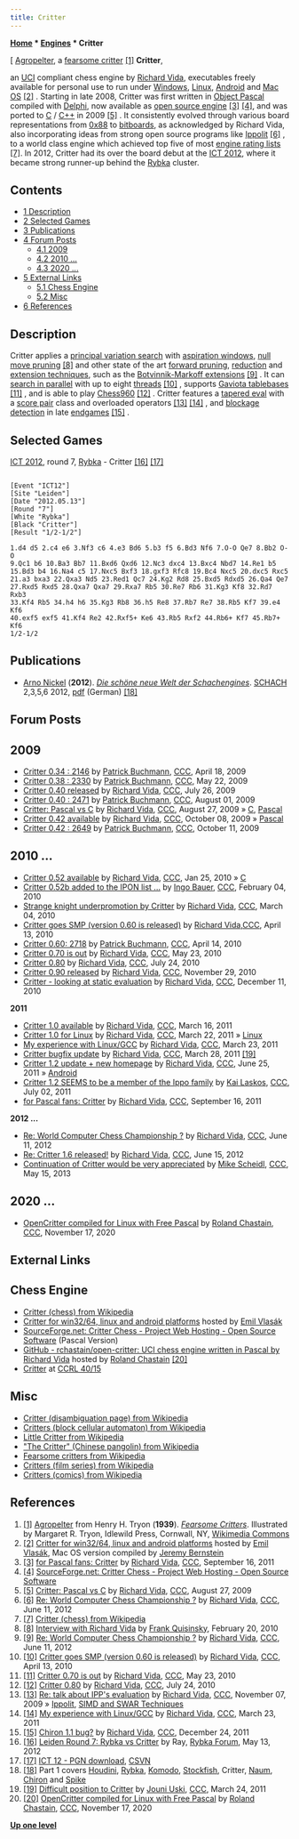 ```yaml
---
title: Critter
---
```

**[Home](Home "Home") * [Engines](Engines "Engines") * Critter**

\[ [Agropelter](https://en.wikipedia.org/wiki/Agropelter), a [fearsome critter](https://en.wikipedia.org/wiki/Fearsome_critters) <a id="cite-note-1" href="#cite-ref-1">[1]</a>
**Critter**,

an [UCI](UCI "UCI") compliant chess engine by [Richard Vida](Richard_Vida "Richard Vida"), executables freely available for personal use to run under [Windows](Windows "Windows"), [Linux](Linux "Linux"), [Android](Android "Android") and [Mac OS](Mac_OS "Mac OS") <a id="cite-note-2" href="#cite-ref-2">[2]</a> . Starting in late 2008, Critter was first written in [Object Pascal](Pascal "Pascal") compiled with [Delphi](Delphi "Delphi"), now available as [open source engine](Category:Open_Source "Category:Open Source") <a id="cite-note-3" href="#cite-ref-3">[3]</a> <a id="cite-note-4" href="#cite-ref-4">[4]</a>, and was ported to [C](C "C") / [C++](Cpp "Cpp") in 2009 <a id="cite-note-5" href="#cite-ref-5">[5]</a> . It consistently evolved through various board representations from [0x88](0x88 "0x88") to [bitboards](Bitboards "Bitboards"), as acknowledged by Richard Vida, also incorporating ideas from strong open source programs like [Ippolit](Ippolit "Ippolit") <a id="cite-note-6" href="#cite-ref-6">[6]</a> , to a world class engine which achieved top five of most [engine rating lists](Engine_Rating_Lists "Engine Rating Lists") <a id="cite-note-7" href="#cite-ref-7">[7]</a>. In 2012, Critter had its over the board debut at the [ICT 2012](ICT_2012 "ICT 2012"), where it became strong runner-up behind the [Rybka](Rybka "Rybka") cluster.

## Contents

- [1 Description](#description)
- [2 Selected Games](#selected-games)
- [3 Publications](#publications)
- [4 Forum Posts](#forum-posts)
  - [4.1 2009](#2009)
  - [4.2 2010 ...](#2010-...)
  - [4.3 2020 ...](#2020-...)
- [5 External Links](#external-links)
  - [5.1 Chess Engine](#chess-engine)
  - [5.2 Misc](#misc)
- [6 References](#references)

## Description

Critter applies a [principal variation search](Principal_Variation_Search "Principal Variation Search") with [aspiration windows](Aspiration_Windows "Aspiration Windows"), [null move pruning](Null_Move_Pruning "Null Move Pruning") <a id="cite-note-8" href="#cite-ref-8">[8]</a> and other state of the art [forward pruning](Pruning "Pruning"), [reduction](Reductions "Reductions") and [extension techniques](Extensions "Extensions"), such as the [Botvinnik-Markoff extensions](Botvinnik-Markoff_Extension "Botvinnik-Markoff Extension") <a id="cite-note-9" href="#cite-ref-9">[9]</a> . It can [search in parallel](Parallel_Search "Parallel Search") with up to eight [threads](Thread "Thread") <a id="cite-note-10" href="#cite-ref-10">[10]</a> , supports [Gaviota tablebases](Gaviota_Tablebases "Gaviota Tablebases") <a id="cite-note-11" href="#cite-ref-11">[11]</a> , and is able to play [Chess960](Chess960 "Chess960") <a id="cite-note-12" href="#cite-ref-12">[12]</a> . Critter features a [tapered eval](Tapered_Eval "Tapered Eval") with a [score pair](Score "Score") class and overloaded operators <a id="cite-note-13" href="#cite-ref-13">[13]</a> <a id="cite-note-14" href="#cite-ref-14">[14]</a> , and [blockage detection](Blockage_Detection "Blockage Detection") in late [endgames](Endgame "Endgame") <a id="cite-note-15" href="#cite-ref-15">[15]</a> .

## Selected Games

[ICT 2012](ICT_2012 "ICT 2012"), round 7, [Rybka](Rybka "Rybka") - Critter <a id="cite-note-16" href="#cite-ref-16">[16]</a> <a id="cite-note-17" href="#cite-ref-17">[17]</a>

```

[Event "ICT12"]
[Site "Leiden"]
[Date "2012.05.13"]
[Round "7"]
[White "Rybka"]
[Black "Critter"]
[Result "1/2-1/2"]

1.d4 d5 2.c4 e6 3.Nf3 c6 4.e3 Bd6 5.b3 f5 6.Bd3 Nf6 7.O-O Qe7 8.Bb2 O-O
9.Qc1 b6 10.Ba3 Bb7 11.Bxd6 Qxd6 12.Nc3 dxc4 13.Bxc4 Nbd7 14.Re1 b5
15.Bd3 b4 16.Na4 c5 17.Nxc5 Bxf3 18.gxf3 Rfc8 19.Bc4 Nxc5 20.dxc5 Rxc5
21.a3 bxa3 22.Qxa3 Nd5 23.Red1 Qc7 24.Kg2 Rd8 25.Bxd5 Rdxd5 26.Qa4 Qe7
27.Rxd5 Rxd5 28.Qxa7 Qxa7 29.Rxa7 Rb5 30.Re7 Rb6 31.Kg3 Kf8 32.Rd7 Rxb3
33.Kf4 Rb5 34.h4 h6 35.Kg3 Rb8 36.h5 Re8 37.Rb7 Re7 38.Rb5 Kf7 39.e4 Kf6
40.exf5 exf5 41.Kf4 Re2 42.Rxf5+ Ke6 43.Rb5 Rxf2 44.Rb6+ Kf7 45.Rb7+ Kf6
1/2-1/2

```

## Publications

- [Arno Nickel](Arno_Nickel "Arno Nickel") (**2012**). *[Die schöne neue Welt der Schachengines](http://www.edition-marco-shop.de/epages/64079634.sf/de_DE/?ObjectPath=/Shops/64079634/Categories/Schachgeschehen/Computerschach)*. [SCHACH](http://www.zeitschriftschach.de/) 2,3,5,6 2012, [pdf](http://www.edition-marco-shop.de/WebRoot/Store14/Shops/64079634/5177/F0A3/C389/D0DD/3A71/C0A8/2935/25F6/Die_schoene_neue_Welt_der_Schachengines.pdf) (German) <a id="cite-note-18" href="#cite-ref-18">[18]</a>

## Forum Posts

## 2009

- [Critter 0.34 : 2146](http://www.talkchess.com/forum/viewtopic.php?t=27504) by [Patrick Buchmann](Patrick_Buchmann "Patrick Buchmann"), [CCC](CCC "CCC"), April 18, 2009
- [Critter 0.38 : 2330](http://www.talkchess.com/forum/viewtopic.php?t=28064) by [Patrick Buchmann](Patrick_Buchmann "Patrick Buchmann"), [CCC](CCC "CCC"), May 22, 2009
- [Critter 0.40 released](http://www.talkchess.com/forum/viewtopic.php?t=29114) by [Richard Vida](Richard_Vida "Richard Vida"), [CCC](CCC "CCC"), July 26, 2009
- [Critter 0.40 : 2471](http://www.talkchess.com/forum/viewtopic.php?t=29199) by [Patrick Buchmann](Patrick_Buchmann "Patrick Buchmann"), [CCC](CCC "CCC"), August 01, 2009
- [Critter: Pascal vs C](http://www.talkchess.com/forum/viewtopic.php?t=29562) by [Richard Vida](Richard_Vida "Richard Vida"), [CCC](CCC "CCC"), August 27, 2009 » [C](C "C"), [Pascal](Pascal "Pascal")
- [Critter 0.42 available](http://www.talkchess.com/forum/viewtopic.php?t=30053) by [Richard Vida](Richard_Vida "Richard Vida"), [CCC](CCC "CCC"), October 08, 2009 » [Pascal](Pascal "Pascal")
- [Critter 0.42 : 2649](http://www.talkchess.com/forum/viewtopic.php?t=30093) by [Patrick Buchmann](Patrick_Buchmann "Patrick Buchmann"), [CCC](CCC "CCC"), October 11, 2009

## 2010 ...

- [Critter 0.52 available](http://www.talkchess.com/forum/viewtopic.php?t=32030) by [Richard Vida](Richard_Vida "Richard Vida"), [CCC](CCC "CCC"), Jan 25, 2010 » [C](C "C")
- [Critter 0.52b added to the IPON list ...](http://www.talkchess.com/forum/viewtopic.php?t=32370) by [Ingo Bauer](Ingo_Bauer "Ingo Bauer"), [CCC](CCC "CCC"), February 04, 2010
- [Strange knight underpromotion by Critter](http://www.talkchess.com/forum/viewtopic.php?topic_view=threads&p=335316&t=33059) by [Richard Vida](Richard_Vida "Richard Vida"), [CCC](CCC "CCC"), March 04, 2010
- [Critter goes SMP (version 0.60 is released)](http://www.talkchess.com/forum/viewtopic.php?t=33774) by [Richard Vida](Richard_Vida "Richard Vida"),[CCC](CCC "CCC"), April 13, 2010
- [Critter 0.60: 2718](http://www.talkchess.com/forum/viewtopic.php?t=33801) by [Patrick Buchmann](Patrick_Buchmann "Patrick Buchmann"), [CCC](CCC "CCC"), April 14, 2010
- [Critter 0.70 is out](http://www.talkchess.com/forum/viewtopic.php?t=34470) by [Richard Vida](Richard_Vida "Richard Vida"), [CCC](CCC "CCC"), May 23, 2010
- [Critter 0.80](http://www.talkchess.com/forum/viewtopic.php?t=35565) by [Richard Vida](Richard_Vida "Richard Vida"), [CCC](CCC "CCC"), July 24, 2010
- [Critter 0.90 released](http://www.talkchess.com/forum/viewtopic.php?t=36854) by [Richard Vida](Richard_Vida "Richard Vida"), [CCC](CCC "CCC"), November 29, 2010
- [Critter - looking at static evaluation](http://www.talkchess.com/forum/viewtopic.php?t=37041) by [Richard Vida](Richard_Vida "Richard Vida"), [CCC](CCC "CCC"), December 11, 2010

**2011**

- [Critter 1.0 available](http://www.talkchess.com/forum/viewtopic.php?t=38435) by [Richard Vida](Richard_Vida "Richard Vida"), [CCC](CCC "CCC"), March 16, 2011
- [Critter 1.0 for Linux](http://www.talkchess.com/forum/viewtopic.php?t=38515) by [Richard Vida](Richard_Vida "Richard Vida"), [CCC](CCC "CCC"), March 22, 2011 » [Linux](Linux "Linux")
- [My experience with Linux/GCC](http://www.talkchess.com/forum/viewtopic.php?t=38523) by [Richard Vida](Richard_Vida "Richard Vida"), [CCC](CCC "CCC"), March 23, 2011
- [Critter bugfix update](http://www.talkchess.com/forum/viewtopic.php?t=38575) by [Richard Vida](Richard_Vida "Richard Vida"), [CCC](CCC "CCC"), March 28, 2011 <a id="cite-note-19" href="#cite-ref-19">[19]</a>
- [Critter 1.2 update + new homepage](http://www.talkchess.com/forum/viewtopic.php?t=39488) by [Richard Vida](Richard_Vida "Richard Vida"), [CCC](CCC "CCC"), June 25, 2011 » [Android](Android "Android")
- [Critter 1.2 SEEMS to be a member of the Ippo family](http://www.talkchess.com/forum/viewtopic.php?t=39577) by [Kai Laskos](Kai_Laskos "Kai Laskos"), [CCC](CCC "CCC"), July 02, 2011
- [for Pascal fans: Critter](http://www.talkchess.com/forum/viewtopic.php?t=40414) by [Richard Vida](Richard_Vida "Richard Vida"), [CCC](CCC "CCC"), September 16, 2011

**2012 ...**

- [Re: World Computer Chess Championship ?](http://www.talkchess.com/forum/viewtopic.php?topic_view=threads&p=468701&t=44000) by [Richard Vida](Richard_Vida "Richard Vida"), [CCC](CCC "CCC"), June 11, 2012
- [Re: Critter 1.6 released!](http://www.talkchess.com/forum/viewtopic.php?topic_view=threads&p=469334&t=44065) by [Richard Vida](Richard_Vida "Richard Vida"), [CCC](CCC "CCC"), June 15, 2012
- [Continuation of Critter would be very appreciated](http://www.talkchess.com/forum/viewtopic.php?t=48010) by [Mike Scheidl](index.php?title=Michael_Scheidl&action=edit&redlink=1 "Michael Scheidl (page does not exist)"), [CCC](CCC "CCC"), May 15, 2013

## 2020 ...

- [OpenCritter compiled for Linux with Free Pascal](http://www.talkchess.com/forum3/viewtopic.php?f=2&t=75850) by [Roland Chastain](Roland_Chastain "Roland Chastain"), [CCC](CCC "CCC"), November 17, 2020

## External Links

## Chess Engine

- [Critter (chess) from Wikipedia](https://en.wikipedia.org/wiki/Critter_%28chess%29)
- [Critter for win32/64, linux and android platforms](http://www.vlasak.biz/critter/) hosted by [Emil Vlasák](index.php?title=Emil_Vlas%C3%A1k&action=edit&redlink=1 "Emil Vlasák (page does not exist)")
- [SourceForge.net: Critter Chess - Project Web Hosting - Open Source Software](https://sourceforge.net/projects/critterchess/) (Pascal Version)
- [GitHub - rchastain/open-critter: UCI chess engine written in Pascal by Richard Vida](https://github.com/rchastain/open-critter) hosted by [Roland Chastain](Roland_Chastain "Roland Chastain") <a id="cite-note-20" href="#cite-ref-20">[20]</a>
- [Critter](http://www.computerchess.org.uk/ccrl/4040/cgi/compare_engines.cgi?family=Critter&print=Rating+list&print=Results+table&print=LOS+table&print=Ponder+hit+table&print=Eval+difference+table&print=Comopp+gamenum+table&print=Overlap+table&print=Score+with+common+opponents) at [CCRL 40/15](CCRL "CCRL")

## Misc

- [Critter (disambiguation page) from Wikipedia](https://en.wikipedia.org/wiki/Critter)
- [Critters (block cellular automaton) from Wikipedia](<https://en.wikipedia.org/wiki/Critters_(block_cellular_automaton)>)
- [Little Critter from Wikipedia](https://en.wikipedia.org/wiki/Mercer_Mayer_bibliography#Little_Critter_related_books)
- ["The Critter" (Chinese pangolin) from Wikipedia](https://en.wikipedia.org/wiki/Chinese_pangolin#%22The_Critter%22)
- [Fearsome critters from Wikipedia](https://en.wikipedia.org/wiki/Fearsome_critters)
- [Critters (film series) from Wikipedia](<https://en.wikipedia.org/wiki/Critters_(film_series)>)
- [Critters (comics) from Wikipedia](<https://en.wikipedia.org/wiki/Critters_(comics)>)

## References

1. <a id="cite-ref-1" href="#cite-note-1">[1]</a> [Agropelter](https://en.wikipedia.org/wiki/Agropelter) from Henry H. Tryon (**1939**). *[Fearsome Critters](http://www.lumberwoods.com/fearsome_critters.htm)*. Illustrated by Margaret R. Tryon, Idlewild Press, Cornwall, NY, [Wikimedia Commons](https://en.wikipedia.org/wiki/Wikimedia_Commons)
1. <a id="cite-ref-2" href="#cite-note-2">[2]</a> [Critter for win32/64, linux and android platforms](http://www.vlasak.biz/critter/) hosted by [Emil Vlasák](index.php?title=Emil_Vlas%C3%A1k&action=edit&redlink=1 "Emil Vlasák (page does not exist)"), Mac OS version compiled by [Jeremy Bernstein](Jeremy_Bernstein "Jeremy Bernstein")
1. <a id="cite-ref-3" href="#cite-note-3">[3]</a> [for Pascal fans: Critter](http://www.talkchess.com/forum/viewtopic.php?t=40414) by [Richard Vida](Richard_Vida "Richard Vida"), [CCC](CCC "CCC"), September 16, 2011
1. <a id="cite-ref-4" href="#cite-note-4">[4]</a> [SourceForge.net: Critter Chess - Project Web Hosting - Open Source Software](http://critterchess.sourceforge.net/)
1. <a id="cite-ref-5" href="#cite-note-5">[5]</a> [Critter: Pascal vs C](http://www.talkchess.com/forum/viewtopic.php?t=29562) by [Richard Vida](Richard_Vida "Richard Vida"), [CCC](CCC "CCC"), August 27, 2009
1. <a id="cite-ref-6" href="#cite-note-6">[6]</a> [Re: World Computer Chess Championship ?](http://www.talkchess.com/forum/viewtopic.php?topic_view=threads&p=468701&t=44000) by [Richard Vida](Richard_Vida "Richard Vida"), [CCC](CCC "CCC"), June 11, 2012
1. <a id="cite-ref-7" href="#cite-note-7">[7]</a> [Critter (chess) from Wikipedia](https://en.wikipedia.org/wiki/Critter_%28chess%29)
1. <a id="cite-ref-8" href="#cite-note-8">[8]</a> [Interview with Richard Vida](http://www.schach-welt.de/interviews/richard-vida) by [Frank Quisinsky](Frank_Quisinsky "Frank Quisinsky"), February 20, 2010
1. <a id="cite-ref-9" href="#cite-note-9">[9]</a> [Re: World Computer Chess Championship ?](http://www.talkchess.com/forum/viewtopic.php?topic_view=threads&p=468701&t=44000) by [Richard Vida](Richard_Vida "Richard Vida"), [CCC](CCC "CCC"), June 11, 2012
1. <a id="cite-ref-10" href="#cite-note-10">[10]</a> [Critter goes SMP (version 0.60 is released)](http://www.talkchess.com/forum/viewtopic.php?t=33774) by [Richard Vida](Richard_Vida "Richard Vida"), [CCC](CCC "CCC"), April 13, 2010
1. <a id="cite-ref-11" href="#cite-note-11">[11]</a> [Critter 0.70 is out](http://www.talkchess.com/forum/viewtopic.php?t=34470&) by [Richard Vida](Richard_Vida "Richard Vida"), [CCC](CCC "CCC"), May 23, 2010
1. <a id="cite-ref-12" href="#cite-note-12">[12]</a> [Critter 0.80](http://www.talkchess.com/forum/viewtopic.php?t=35565) by [Richard Vida](Richard_Vida "Richard Vida"), [CCC](CCC "CCC"), July 24, 2010
1. <a id="cite-ref-13" href="#cite-note-13">[13]</a> [Re: talk about IPP's evaluation](http://www.talkchess.com/forum/viewtopic.php?p=301746#301746) by [Richard Vida](Richard_Vida "Richard Vida"), [CCC](CCC "CCC"), November 07, 2009 » [Ippolit](Ippolit "Ippolit"), [SIMD and SWAR Techniques](SIMD_and_SWAR_Techniques "SIMD and SWAR Techniques")
1. <a id="cite-ref-14" href="#cite-note-14">[14]</a> [My experience with Linux/GCC](http://www.talkchess.com/forum/viewtopic.php?t=38523) by [Richard Vida](Richard_Vida "Richard Vida"), [CCC](CCC "CCC"), March 23, 2011
1. <a id="cite-ref-15" href="#cite-note-15">[15]</a> [Chiron 1.1 bug?](http://www.talkchess.com/forum/viewtopic.php?t=41569) by [Richard Vida](Richard_Vida "Richard Vida"), [CCC](CCC "CCC"), December 24, 2011
1. <a id="cite-ref-16" href="#cite-note-16">[16]</a> [Leiden Round 7: Rybka vs Critter](http://rybkaforum.net/cgi-bin/rybkaforum/topic_show.pl?tid=24906) by Ray, [Rybka Forum](Computer_Chess_Forums "Computer Chess Forums"), May 13, 2012
1. <a id="cite-ref-17" href="#cite-note-17">[17]</a> [ICT 12 - PGN download](http://www.csvn.nl/index.php?option=com_docman&task=cat_view&gid=39&Itemid=26&lang=en), [CSVN](CSVN "CSVN")
1. <a id="cite-ref-18" href="#cite-note-18">[18]</a> Part 1 covers [Houdini](Houdini "Houdini"), [Rybka](Rybka "Rybka"), [Komodo](Komodo "Komodo"), [Stockfish](Stockfish "Stockfish"), Critter, [Naum](Naum "Naum"), [Chiron](Chiron "Chiron") and [Spike](Spike "Spike")
1. <a id="cite-ref-19" href="#cite-note-19">[19]</a> [Difficult position to Critter](http://www.talkchess.com/forum/viewtopic.php?t=38533) by [Jouni Uski](Jouni_Uski "Jouni Uski"), [CCC](CCC "CCC"), March 24, 2011
1. <a id="cite-ref-20" href="#cite-note-20">[20]</a> [OpenCritter compiled for Linux with Free Pascal](http://www.talkchess.com/forum3/viewtopic.php?f=2&t=75850) by [Roland Chastain](Roland_Chastain "Roland Chastain"), [CCC](CCC "CCC"), November 17, 2020

**[Up one level](Engines "Engines")**

